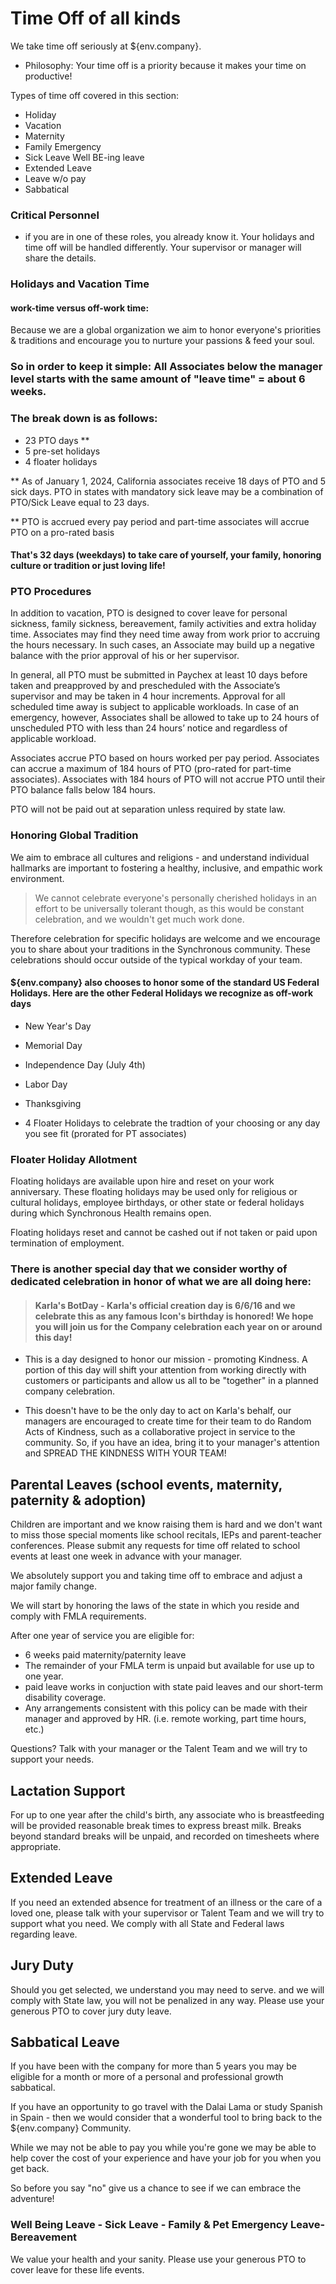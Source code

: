 # Time Off of all kinds

We take time off seriously at ${env.company}.  

- Philosophy: Your time off is a priority because it makes your time on productive!

Types of time off covered in this section:

- Holiday
- Vacation
-  Maternity
- Family Emergency
- Sick Leave Well BE-ing leave
- Extended Leave
- Leave w/o pay
- Sabbatical

### Critical Personnel
-  if you are in one of these roles, you already know it.  Your holidays and time off will be handled differently. Your supervisor or manager will share the details. 


### Holidays and Vacation Time 

#### work-time versus off-work time:
Because we are a global organization we aim to honor everyone's priorities & traditions and encourage you to nurture your passions & feed your soul. 

### So in order to keep it simple: All Associates below the manager level starts with the same amount of "leave time" = about 6 weeks.

### The break down is as follows: 
- 23 PTO days ** 
- 5 pre-set holidays  
- 4 floater holidays 

** As of January 1, 2024, California associates receive 18 days of PTO and 5 sick days. PTO in states with mandatory sick leave may be a combination of PTO/Sick Leave equal to 23 days. 

** PTO is accrued every pay period and part-time associates will accrue PTO on a pro-rated basis

#### That's 32 days (weekdays) to take care of yourself, your family, honoring culture or tradition or just loving life! 

### PTO Procedures

In addition to vacation, PTO is designed to cover leave for personal sickness, family sickness, bereavement, family activities and extra holiday time. Associates may find they need time away from work prior to accruing the hours necessary. In such cases, an Associate may build up a negative balance with the prior approval of his or her supervisor.

In general, all PTO must be submitted in Paychex at least 10 days before taken and preapproved by and prescheduled with the Associate’s supervisor and may be taken in 4 hour increments. Approval for all scheduled time away is subject to applicable workloads. In case of an emergency, however, Associates shall be allowed to take up to 24 hours of unscheduled PTO with less than 24 hours’ notice and regardless of applicable workload.

Associates accrue PTO based on hours worked per pay period.   Associates can accrue a maximum of 184 hours of PTO (pro-rated for part-time associates). Associates with 184 hours of PTO will not accrue PTO until their PTO balance falls below 184 hours.

PTO will not be paid out at separation unless required by state law. 


### Honoring Global Tradition

We aim to embrace all cultures and religions - and understand individual hallmarks are important to fostering a healthy, inclusive, and empathic work environment. 

> We cannot celebrate everyone's personally cherished holidays in an effort to be universally tolerant though, as this would be constant celebration, and we wouldn't get much work done. 

Therefore celebration for specific holidays are welcome and we encourage you to share about your traditions in the Synchronous community.  These celebrations should occur outside of the typical workday of your team.   

#### ${env.company} also chooses to honor some of the standard US Federal Holidays.  Here are the other Federal Holidays we recognize as off-work days

* New Year's Day

* Memorial Day 

* Independence Day (July 4th)

* Labor Day 

* Thanksgiving

* 4 Floater Holidays to celebrate the tradtion of your choosing or any day you see fit (prorated for PT associates)

### Floater Holiday Allotment 

Floating holidays are available upon hire and reset on your work anniversary. These floating holidays may be used only for religious or cultural holidays, employee birthdays, or other state or federal holidays during which Synchronous Health remains open. 

Floating holidays reset and cannot be cashed out if not taken or paid upon termination of employment. 

### There is another special day that we consider worthy of dedicated celebration in honor of what we are all doing here:

> #### Karla's BotDay - Karla's official creation day is 6/6/16 and we celebrate this as any famous Icon's birthday is honored!  We hope you will join us for the Company celebration each year on or around this day!

* This is a day designed to honor our mission - promoting Kindness. A portion of this day will shift your attention from working directly with customers or participants and allow us all to be "together" in a planned company celebration.  

* This doesn't have to be the only day to act on Karla's behalf, our managers are encouraged to create time for their team to do Random Acts of Kindness, such as a collaborative project in service to the community. So, if you have an idea, bring it to your manager's attention and SPREAD THE KINDNESS WITH YOUR TEAM!

## Parental Leaves (school events, maternity, paternity & adoption) 

Children are important and we know raising them is hard and we don't want to miss those special moments like school recitals, IEPs and parent-teacher conferences.  Please submit any requests for time off related to school events at least one week in advance with your manager. 

We absolutely support you and taking time off to embrace and adjust a major family change. 

We will start by honoring the laws of the state in which you reside and comply with FMLA requirements.   

After one year of service you are eligible for:

 
* 6 weeks paid maternity/paternity leave 
* The remainder of your FMLA term is unpaid but available for use up to one year. 
* paid leave works in conjuction with state paid leaves and our short-term disability coverage.
* Any arrangements consistent with this policy can be made with their manager and approved by HR. (i.e. remote working, part time hours, etc.)

Questions?  Talk with your manager or the Talent Team and we will try to support your needs.

## Lactation Support

For up to one year after the child's birth, any associate who is breastfeeding will be provided reasonable break times to express breast milk. Breaks beyond standard breaks will be unpaid, and recorded on timesheets where appropriate.


## Extended Leave

If you need an extended absence for treatment of an illness or the care of a loved one, please talk with your supervisor or Talent Team and we will try to support what you need.  We comply with all State and Federal laws regarding leave.


## Jury Duty 

Should you get selected, we understand you may need to serve. and we will comply with State law, you will not be penalized in any way. Please use your generous PTO to cover jury duty leave. 


##  Sabbatical Leave

If you have been with the company for more than 5 years you may be eligible for a month or more of a personal and professional growth sabbatical. 

If you have an opportunity to go travel with the Dalai Lama or study Spanish in Spain - then we would consider that a wonderful tool to bring back to the ${env.company} Community. 

While we may not be able to pay you while you're gone we may be able to help cover the cost of your experience and have your job for you when you get back. 

So before you say "no" give us a chance to see if we can embrace the adventure!



### Well Being Leave - Sick Leave - Family & Pet Emergency Leave- Bereavement

We value your health and your sanity.  Please use your generous PTO to cover leave for these life events.









